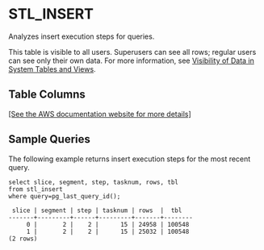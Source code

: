 # STL\_INSERT<a name="r_STL_INSERT"></a>

Analyzes insert execution steps for queries\.

This table is visible to all users\. Superusers can see all rows; regular users can see only their own data\. For more information, see [Visibility of Data in System Tables and Views](c_visibility-of-data.md)\.

## Table Columns<a name="r_STL_INSERT-table-columns"></a>

[\[See the AWS documentation website for more details\]](http://docs.aws.amazon.com/redshift/latest/dg/r_STL_INSERT.html)

## Sample Queries<a name="r_STL_INSERT-sample-queries"></a>

The following example returns insert execution steps for the most recent query\. 

```
select slice, segment, step, tasknum, rows, tbl
from stl_insert 
where query=pg_last_query_id();
```

```
 slice | segment | step | tasknum | rows  |  tbl
-------+---------+------+---------+-------+--------
     0 |       2 |    2 |      15 | 24958 | 100548
     1 |       2 |    2 |      15 | 25032 | 100548
(2 rows)
```